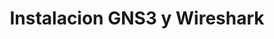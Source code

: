 ---
title: Instalacion GNS3 y Wireshark
menu:
  sidebar:
    name: Instalacion GNS3 y Wireshark
    identifier: Instalacion_GNS_y_Wireshark
    parent: redes
    weight: 0
---